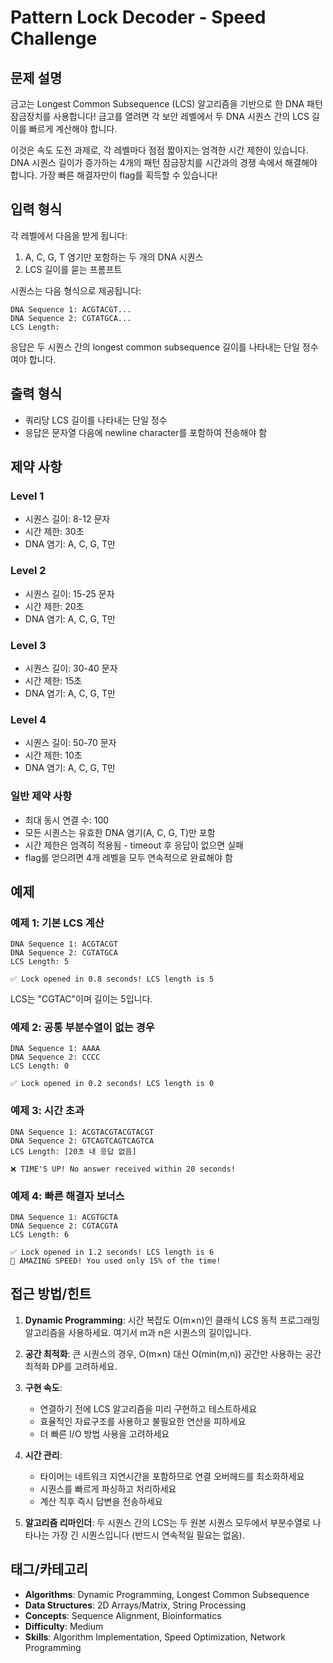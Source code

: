 # Pattern Lock Decoder - Speed Challenge

## 문제 설명

금고는 Longest Common Subsequence (LCS) 알고리즘을 기반으로 한 DNA 패턴 잠금장치를 사용합니다! 금고를 열려면 각 보안 레벨에서 두 DNA 시퀀스 간의 LCS 길이를 빠르게 계산해야 합니다.

이것은 속도 도전 과제로, 각 레벨마다 점점 짧아지는 엄격한 시간 제한이 있습니다. DNA 시퀀스 길이가 증가하는 4개의 패턴 잠금장치를 시간과의 경쟁 속에서 해결해야 합니다. 가장 빠른 해결자만이 flag를 획득할 수 있습니다!

## 입력 형식

각 레벨에서 다음을 받게 됩니다:
1. A, C, G, T 염기만 포함하는 두 개의 DNA 시퀀스
2. LCS 길이를 묻는 프롬프트

시퀀스는 다음 형식으로 제공됩니다:
```
DNA Sequence 1: ACGTACGT...
DNA Sequence 2: CGTATGCA...
LCS Length: 
```

응답은 두 시퀀스 간의 longest common subsequence 길이를 나타내는 단일 정수여야 합니다.

## 출력 형식

- 쿼리당 LCS 길이를 나타내는 단일 정수
- 응답은 문자열 다음에 newline character를 포함하여 전송해야 함

## 제약 사항

### Level 1
- 시퀀스 길이: 8-12 문자
- 시간 제한: 30초
- DNA 염기: A, C, G, T만

### Level 2
- 시퀀스 길이: 15-25 문자
- 시간 제한: 20초
- DNA 염기: A, C, G, T만

### Level 3
- 시퀀스 길이: 30-40 문자
- 시간 제한: 15초
- DNA 염기: A, C, G, T만

### Level 4
- 시퀀스 길이: 50-70 문자
- 시간 제한: 10초
- DNA 염기: A, C, G, T만

### 일반 제약 사항
- 최대 동시 연결 수: 100
- 모든 시퀀스는 유효한 DNA 염기(A, C, G, T)만 포함
- 시간 제한은 엄격히 적용됨 - timeout 후 응답이 없으면 실패
- flag를 얻으려면 4개 레벨을 모두 연속적으로 완료해야 함

## 예제

### 예제 1: 기본 LCS 계산
```
DNA Sequence 1: ACGTACGT
DNA Sequence 2: CGTATGCA
LCS Length: 5

✅ Lock opened in 0.8 seconds! LCS length is 5
```

LCS는 "CGTAC"이며 길이는 5입니다.

### 예제 2: 공통 부분수열이 없는 경우
```
DNA Sequence 1: AAAA
DNA Sequence 2: CCCC
LCS Length: 0

✅ Lock opened in 0.2 seconds! LCS length is 0
```

### 예제 3: 시간 초과
```
DNA Sequence 1: ACGTACGTACGTACGT
DNA Sequence 2: GTCAGTCAGTCAGTCA
LCS Length: [20초 내 응답 없음]

❌ TIME'S UP! No answer received within 20 seconds!
```

### 예제 4: 빠른 해결자 보너스
```
DNA Sequence 1: ACGTGCTA
DNA Sequence 2: CGTACGTA
LCS Length: 6

✅ Lock opened in 1.2 seconds! LCS length is 6
🌟 AMAZING SPEED! You used only 15% of the time!
```

## 접근 방법/힌트

1. **Dynamic Programming**: 시간 복잡도 O(m×n)인 클래식 LCS 동적 프로그래밍 알고리즘을 사용하세요. 여기서 m과 n은 시퀀스의 길이입니다.

2. **공간 최적화**: 큰 시퀀스의 경우, O(m×n) 대신 O(min(m,n)) 공간만 사용하는 공간 최적화 DP를 고려하세요.

3. **구현 속도**: 
   - 연결하기 전에 LCS 알고리즘을 미리 구현하고 테스트하세요
   - 효율적인 자료구조를 사용하고 불필요한 연산을 피하세요
   - 더 빠른 I/O 방법 사용을 고려하세요

4. **시간 관리**:
   - 타이머는 네트워크 지연시간을 포함하므로 연결 오버헤드를 최소화하세요
   - 시퀀스를 빠르게 파싱하고 처리하세요
   - 계산 직후 즉시 답변을 전송하세요

5. **알고리즘 리마인더**: 두 시퀀스 간의 LCS는 두 원본 시퀀스 모두에서 부분수열로 나타나는 가장 긴 시퀀스입니다 (반드시 연속적일 필요는 없음).

## 태그/카테고리

- **Algorithms**: Dynamic Programming, Longest Common Subsequence
- **Data Structures**: 2D Arrays/Matrix, String Processing
- **Concepts**: Sequence Alignment, Bioinformatics
- **Difficulty**: Medium
- **Skills**: Algorithm Implementation, Speed Optimization, Network Programming